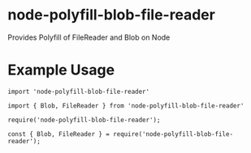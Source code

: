# node-polyfill-blob-file-reader

Provides Polyfill of FileReader and Blob on Node

# Example Usage

```
import 'node-polyfill-blob-file-reader'

import { Blob, FileReader } from 'node-polyfill-blob-file-reader'

require('node-polyfill-blob-file-reader');

const { Blob, FileReader } = require('node-polyfill-blob-file-reader');
```

